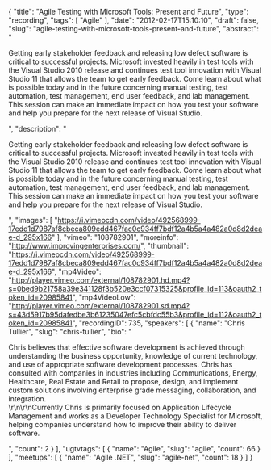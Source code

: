 {
  "title": "Agile Testing with Microsoft Tools: Present and Future",
  "type": "recording",
  "tags": [
    "Agile"
  ],
  "date": "2012-02-17T15:10:10",
  "draft": false,
  "slug": "agile-testing-with-microsoft-tools-present-and-future",
  "abstract": "<p>Getting early stakeholder feedback and releasing low defect software is critical to successful projects. Microsoft invested heavily in test tools with the Visual Studio 2010 release and continues test tool innovation with Visual Studio 11 that allows the team to get early feedback. Come learn about what is possible today and in the future concerning manual testing, test automation, test management, end user feedback, and lab management. This session can make an immediate impact on how you test your software and help you prepare for the next release of Visual Studio.</p>",
  "description": "<p>Getting early stakeholder feedback and releasing low defect software is critical to successful projects. Microsoft invested heavily in test tools with the Visual Studio 2010 release and continues test tool innovation with Visual Studio 11 that allows the team to get early feedback. Come learn about what is possible today and in the future concerning manual testing, test automation, test management, end user feedback, and lab management. This session can make an immediate impact on how you test your software and help you prepare for the next release of Visual Studio.</p>",
  "images": [
    "https://i.vimeocdn.com/video/492568999-17edd1d7987af8cbeca809edd467fac0c934ff7bdf12a4b5a4a482a0d8d2deae-d_295x166"
  ],
  "vimeo": "108782901",
  "moreinfo": "http://www.improvingenterprises.com/",
  "thumbnail": "https://i.vimeocdn.com/video/492568999-17edd1d7987af8cbeca809edd467fac0c934ff7bdf12a4b5a4a482a0d8d2deae-d_295x166",
  "mp4Video": "http://player.vimeo.com/external/108782901.hd.mp4?s=0bed9b21758a39e341128f3b520e3ccf07315325&profile_id=113&oauth2_token_id=20985841",
  "mp4VideoLow": "http://player.vimeo.com/external/108782901.sd.mp4?s=43d5917b95dafedbe3b61235047efc5cbfdc55b3&profile_id=112&oauth2_token_id=20985841",
  "recordingID": 735,
  "speakers": [
    {
      "name": "Chris Tullier",
      "slug": "chris-tullier",
      "bio": "<p>Chris believes that effective software development is achieved through understanding the business opportunity, knowledge of current technology, and use of appropriate software development processes. Chris has consulted with companies in industries including Communications, Energy, Healthcare, Real Estate and Retail to propose, design, and implement custom solutions involving enterprise grade messaging, collaboration, and integration.<br />\r\n\r\nCurrently Chris is primarily focused on Application Lifecycle Management and works as a Developer Technology Specialist for Microsoft, helping companies understand how to improve their ability to deliver software.</p>",
      "count": 2
    }
  ],
  "ugtvtags": [
    {
      "name": "Agile",
      "slug": "agile",
      "count": 66
    }
  ],
  "meetups": [
    {
      "name": "Agile .NET",
      "slug": "agile-net",
      "count": 18
    }
  ]
}